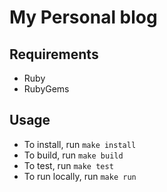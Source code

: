 # My Personal blog

## Requirements

- Ruby
- RubyGems

## Usage

- To install, run `make install`
- To build, run `make build`
- To test, run `make test`
- To run locally, run `make run`
